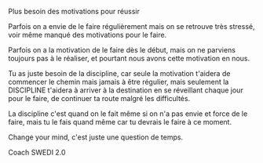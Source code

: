 Plus besoin des motivations pour réussir 

Parfois on a envie de le faire régulièrement mais on se retrouve très stressé, voir même manqué des motivations pour le faire. 

Parfois on a la motivation de le faire dès le début, mais on ne parviens toujours pas à le réaliser, et pourtant nous avons cette motivation en nous.

Tu as juste besoin de la discipline, car seule la motivation t'aidera de commencer le chemin mais jamais à être régulier, mais seulement la DISCIPLINE t'aidera à arriver à la destination en se réveillant chaque jour pour le faire, de continuer ta route malgré les difficultés.

La discipline c'est quand on le fait même si on n'a pas envie et force de le faire, mais tu le fais quand même  car tu devrais le faire à ce moment. 

Change your mind, c'est juste une question de temps.

Coach SWEDI 2.0
